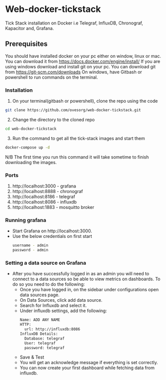 # Web-docker-tickstack
Tick Stack installation on Docker i.e Telegraf, InfluxDB, Chronograf, Kapacitor and, Grafana.

## Prerequisites
You should have installed docker on your pc either on window, linux or mac. You can download it from
https://docs.docker.com/engine/install/
If you are using windows download and install git on your pc. You can download git from
https://git-scm.com/downloads
On windows, have Gitbash or powershell to run commands on the terminal.

### Installation
1. On your terminal(gitbash or powershell), clone the repo using the code
  ```sh
  git clone https://github.com/ovesorg/web-docker-tickstack.git
  ```
2. Change the directory to the cloned repo
  ```sh
  cd web-docker-tickstack
  ```
3. Run the command to get all the tick-stack images and start them
  ```sh
  docker-compose up -d
  ```
  N/B
  The first time you run this command it will take sometime to finish downloading the images.

### Ports
1. http://localhost:3000 - grafana
2. http://localhost:8888 - chronograf
3. http://localhost:8186 - telegraf
4. http://localhost:8086 - influxdb
5. http://localhost:1883 - mosquitto broker

### Running grafana
- Start Grafana on http://localhost:3000.
- Use the below credentials on first start
    ```sh
    username - admin
    password - admin
    ```
### Setting a data source on Grafana
- After you have successfully logged in as an admin you will need to connect to a data sources so be able to view metrics on dashboards. To do so you need to do the following:
  - Once you have logged in, on the sidebar under configurations open data sources page.
  - On Data Sources, click add data source.
  - Search for Influxdb and select it.
  - Under influxdb settings, add the following:
      ```sh
      Name: ADD ANY NAME
      HTTP:
        url: http://influxdb:8086
      InfluxDB Details:
        Database: telegraf
        User: telegraf
        password: telegraf
      ```
  - Save & Test
  - You will get an acknowledge message if everything is set correctly.
  - You can now create your first dashboard while fetching data from influxdb.
